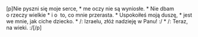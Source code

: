 [p]Nie pyszni się moje serce, * me oczy nie są wyniosłe. * Nie dbam o rzeczy wielkie * i o  to, co mnie przerasta. * Uspokoiłeś moją duszę, * jest we mnie, jak ciche dziecko. * /: Izraelu, złóż nadzieję w Panu! :/ * /: Teraz, na wieki. :/[/p]